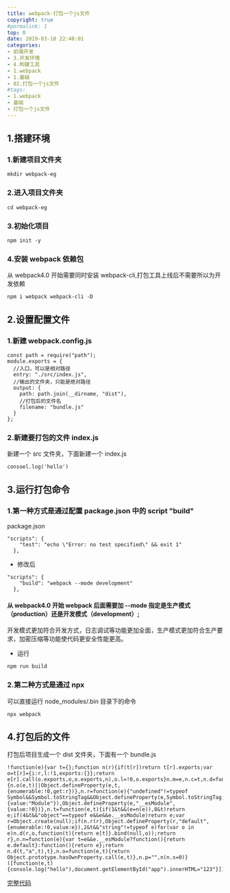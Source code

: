 ```yaml
---
title: webpack-打包一个js文件
copyright: true
#permalink: 1
top: 0
date: 2019-03-10 22:40:01
categories:
- 前端开发
- 3.开发环境
- 4.构建工具
- 1.webpack
- 1.基础
- 02.打包一个js文件
#tags:
- 1.webpack
- 基础
- 打包一个js文件
---
```


## 1.搭建环境

### 1.新建项目文件夹

```
mkdir webpack-eg
```

### 2.进入项目文件夹

```
cd webpack-eg
```

### 3.初始化项目

```
npm init -y
```

### 4.安装 webpack 依赖包

从 webpack4.0 开始需要同时安装 webpack-cli,打包工具上线后不需要所以为开发依赖

```
npm i webpack webpack-cli -D
```

## 2.设置配置文件

### 1.新建 webpack.config.js

```
const path = require("path");
module.exports = {
  //入口，可以是相对路径
  entry: "./src/index.js",
  //输出的文件夹，只能是绝对路径
  output: {
    path: path.join(__dirname, "dist"),
    //打包后的文件名
    filename: "bundle.js"
  }
};
```

### 2.新建要打包的文件 index.js

新建一个 src 文件夹，下面新建一个 index.js

```
consoel.log('hello')
```

## 3.运行打包命令

### 1.第一种方式是通过配置 package.json 中的 script "build"

package.json

```
"scripts": {
    "test": "echo \"Error: no test specified\" && exit 1"
  },
```

* 修改后

```
"scripts": {
    "build": "webpack --mode development"
  },
```

#### 从 webpack4.0 开始 webpack 后面需要加 --mode 指定是生产模式（production）还是开发模式（development）;

开发模式更加符合开发方式，日志调试等功能更加全面，生产模式更加符合生产要求，加密压缩等功能使代码更安全性能更高。

* 运行

```
npm run build
```

### 2.第二种方式是通过 npx

可以直接运行 node_modules/.bin 目录下的命令

```
npx webpack
```

## 4.打包后的文件

打包后项目生成一个 dist 文件夹，下面有一个 bundle.js

```
!function(e){var t={};function n(r){if(t[r])return t[r].exports;var o=t[r]={i:r,l:!1,exports:{}};return e[r].call(o.exports,o,o.exports,n),o.l=!0,o.exports}n.m=e,n.c=t,n.d=function(e,t,r){n.o(e,t)||Object.defineProperty(e,t,{enumerable:!0,get:r})},n.r=function(e){"undefined"!=typeof Symbol&&Symbol.toStringTag&&Object.defineProperty(e,Symbol.toStringTag,{value:"Module"}),Object.defineProperty(e,"__esModule",{value:!0})},n.t=function(e,t){if(1&t&&(e=n(e)),8&t)return e;if(4&t&&"object"==typeof e&&e&&e.__esModule)return e;var r=Object.create(null);if(n.r(r),Object.defineProperty(r,"default",{enumerable:!0,value:e}),2&t&&"string"!=typeof e)for(var o in e)n.d(r,o,function(t){return e[t]}.bind(null,o));return r},n.n=function(e){var t=e&&e.__esModule?function(){return e.default}:function(){return e};return n.d(t,"a",t),t},n.o=function(e,t){return Object.prototype.hasOwnProperty.call(e,t)},n.p="",n(n.s=0)}([function(e,t){console.log("hello"),document.getElementById("app").innerHTML="123"}]);
```

[完整代码](https://github.com/zhoubichuan/frontend-note/blob/master/3.dev/3.scaffolding/1.webpack/1.base/2.js/)
